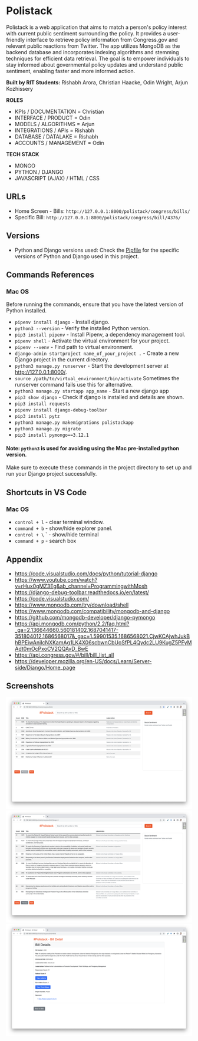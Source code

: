 # Polistack

Polistack is a web application that aims to match a person's policy interest with current public sentiment surrounding the policy. It provides a user-friendly interface to retrieve policy information from Congress.gov and relevant public reactions from Twitter. The app utilizes MongoDB as the backend database and incorporates indexing algorithms and stemming techniques for efficient data retrieval. The goal is to empower individuals to stay informed about governmental policy updates and understand public sentiment, enabling faster and more informed action.

**Built by RIT Students:** Rishabh Arora, Christian Haacke, Odin Wright, Arjun Kozhissery

**ROLES**
+ KPIs / DOCUMENTATION = Christian
+ INTERFACE / PRODUCT = Odin
+ MODELS / ALGORITHMS = Arjun
+ INTEGRATIONS / APIs = Rishabh
+ DATABASE / DATALAKE = Rishabh
+ ACCOUNTS / MANAGEMENT = Odin

**TECH STACK**
+ MONGO
+ PYTHON / DJANGO
+ JAVASCRIPT (AJAX) / HTML / CSS

## URLs

- Home Screen - Bills: `http://127.0.0.1:8000/polistack/congress/bills/`
- Specific Bill: `http://127.0.0.1:8000/polistack/congress/bill/4376/`

## Versions

- Python and Django versions used: Check the [Pipfile](Pipfile) for the specific versions of Python and Django used in this project.

## Commands References

### Mac OS

Before running the commands, ensure that you have the latest version of Python installed.

* `pipenv install django` - Install django.
* `python3 --version` - Verify the installed Python version.
* `pip3 install pipenv` - Install Pipenv, a dependency management tool.
* `pipenv shell` - Activate the virtual environment for your project.
* `pipenv --venv` - Find path to virtual environment.
* `django-admin startproject name_of_your_project .` - Create a new Django project in the current directory.
* `python3 manage.py runserver` - Start the development server at http://127.0.0.1:8000/. 
* `source /path/to/virtual_environment/bin/activate` Sometimes the runserver command fails use this for alternative.
* `python3 manage.py startapp app_name` - Start a new django app
* `pip3 show django` - Check if django is installed and details are shown.
* `pip3 install requests`
* `pipenv install django-debug-toolbar`
* `pip3 install pytz`
* `python3 manage.py makemigrations polistackapp`
* `python3 manage.py migrate`
* `pip3 install pymongo==3.12.1`

#### Note: `python3` is used for avoiding using the Mac pre-installed python version.

Make sure to execute these commands in the project directory to set up and run your Django project successfully.


## Shortcuts in VS Code

### Mac OS
* `control + l` - clear terminal window.
* `command + b` - show/hide explorer panel.
* `control + \` ` -  show/hide terminal
* `command + p` - search box


## Appendix

* https://code.visualstudio.com/docs/python/tutorial-django
* https://www.youtube.com/watch?v=rHux0gMZ3Eg&ab_channel=ProgrammingwithMosh
* https://django-debug-toolbar.readthedocs.io/en/latest/
* https://code.visualstudio.com/
* https://www.mongodb.com/try/download/shell
* https://www.mongodb.com/compatibility/mongodb-and-django
* https://github.com/mongodb-developer/django-pymongo
* https://api.mongodb.com/python/2.2/faq.html?_ga=2.136644660.560181402.1687041417-351804012.1686568017&_gac=1.59901535.1686568021.CjwKCAjwhJukBhBPEiwAniIcNXKamAg1LK4X06scbwnCbUoSfPL4Qydc2LU9KugZ5PFyMAdt0mOcPxoCV2QQAvD_BwE
* https://api.congress.gov/#/bill/bill_list_all
* https://developer.mozilla.org/en-US/docs/Learn/Server-side/Django/Home_page


## Screenshots

![Home Screen](screenshots/home_screen_bills.png)
![Page 3](screenshots/pagination.png)
![Bill Detail](screenshots/bill_detail.png)